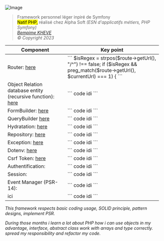 <p><img alt="Image" title="icon" src="Icon-pictures.png" /></p>
<blockquote>
    Framework personnel léger inpiré de Symfony<br>
    <mark>Natif PHP,</mark>
    réalisé chez Alpha Soft <em>(ESN d'applicatifs métiers, PHP Symfony)<br>
    <a href="https://www.linkedin.com/in/bempime-kheve/" target="_blank"> Bempime KHEVE</a><br>
    &copy; Copyright 2023
</blockquote>
<table>
    <thead>
        <tr>
            <th>
                Component
            </th>
            <th>
                Key point
            </th>
        </tr>
    </thead>
    <tbody>
        <tr>
            <td>
                Router:
                <a href="https://github.com/Juju075/php_framework/blob/main/src/Framework/Router/Router.php" target="_blank"> here
                </a><br>
            </td>
            <td>
                ```
                $isRegex = strpos($route->getUrl(), "/^") !== false;
                if ($isRegex && preg_match($route->getUrl(), $currentUrl) === 1) {
                ```
            </td>
        </tr>
        <tr>
            <td>
               Object Relation database entity (recursive function):
                <a href="https://github.com/Juju075/php_framework/blob/main/src/Framework/Database/Schema.php" target="_blank">
                here </a><br>
            </td>
            <td>
                ```
                code idi
                ```
            </td>
        </tr>
        <tr>
            <td>
               FormBuilder:
                <a href="https://github.com/Juju075/php_framework/blob/main/src/Form/Type/PostType.php" target="_blank"> here </a><br>
            </td>
            <td>
                ```
                code idi
                ```
            </td>
        </tr>
        <tr>
            <td>
               QueryBuilder
                <a href="https://github.com/Juju075/php_framework/blob/main/src/Framework/Database/EntityManager.php" target="_blank">
                here </a><br>
            </td>
            <td>
                ```
                code idi
                ```
            </td>
        </tr>
        <tr>
            <td>
               Hydratation:
                <a href="https://github.com/Juju075/php_framework/blob/main/src/Framework/Database/Hydrator.php" target="_blank">
                here </a><br>
            </td>
            <td>
                ```
                code idi
                ```
            </td>
        </tr>
        <tr>
            <td>
               Repository:
                <a href="https://github.com/Juju075/php_framework/blob/main/src/Framework/Repository/AbstractRepository.php" target="_blank">
                here </a><br>
            </td>
            <td>
                ```
                code idi
                ```
            </td>
        </tr>
        <tr>
            <td>
               Exception:
                <a href="https://github.com/Juju075/php_framework/blob/main/src/Exception/NotFoundException.php" target="_blank">
                here </a><br>
            </td>
            <td>
                ```
                code idi
                ```
            </td>
        </tr>
        <tr>
            <td>
               Dotenv:
                <a href="https://github.com/Juju075/php_framework/blob/main/src/Framework/Database/DotEnv.php" target="_blank">
                here </a><br>
            </td>
            <td>
                ```
                code idi
                ```
            </td>
        </tr>
        <tr>
            <td>
               Csrf Token:
                <a href="https://github.com/Juju075/php_framework/blob/main/src/Framework/Form/Token.php" target="_blank">
                here </a><br>
            </td>
            <td>
                ```
                code idi
                ```
            </td>
        </tr>
        <tr>
            <td>
               Authentification:
            </td>
            <td>
                ```
                code idi
                ```
            </td>
        </tr>
        <tr>
            <td>
               Session:
            </td>
            <td>
                ```
                code idi
                ```
            </td>
        </tr>
        <tr>
            <td>
               Event Manager (PSR-14):
            </td>
            <td>
                ```
                code idi
                ```
            </td>
        </tr>
        <tr>
            <td>
               ici
            </td>
            <td>
                ```
                code idi
                ```
            </td>
        </tr>
    </tbody>
</table>

This framework respects basic coding usage, SOLID principle, pattern designs, implement PSR.

During those months i learn a lot about PHP
how i can use objects in my advantage, interface, abstract class
work with arrays and type correctly. 
spread my responsibility and refactor my code.









